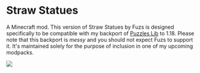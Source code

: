 # Straw Statues

A Minecraft mod. This version of Straw Statues by Fuzs is designed specifically to be compatible with my backport of [Puzzles Lib](https://github.com/ConGodsted/PuzzlesLibForked) to 1.18. Please note that this backport is *messy* and you should not expect Fuzs to support it. It's maintained solely for the purpose of inclusion in one of my upcoming modpacks.

![](https://i.imgur.com/hkagjbH.png)
